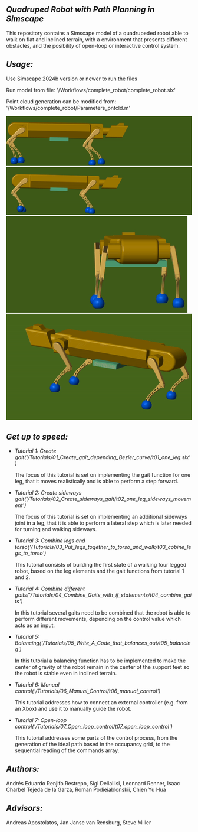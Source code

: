 ## *Quadruped Robot with Path Planning in Simscape*
This repository contains a Simscape model of a quadrupeded robot able to 
walk on flat and inclined terrain, with a environment that presents 
different obstacles, and the posibility of open-loop or interactive control 
system.

## *Usage:*
Use Simscape 2024b version or newer to run the files

Run model from file: '/Workflows/complete_robot/complete_robot.slx'

Point cloud generation can be modified from:
'/Workflows/complete_robot/Parameters_pntcld.m'

![](Images/GIFS/Walking.gif)
![](Images/GIFS/Trotting.gif)
![](Images/GIFS/Walk_left.gif)
![](Images/GIFS/Turn_left.gif)

## *Get up to speed:*
* *Tutorial 1:  Create gait('/Tutorials/01_Create_gait_depending_Bezier_curve/t01_one_leg.slx')*

    The focus of this tutorial is set on implementing the gait function for 
    one leg, that it moves realistically and is able to perform a step forward.

* *Tutorial 2: Create sideways gait('/Tutorials/02_Create_sideways_gait/t02_one_leg_sideways_movement')*

    The focus of this tutorial is set on implementing an additional sideways 
    joint in a leg, that it is able to perform a lateral step which is later 
    needed for turning and walking sideways.

* *Tutorial 3: Combine legs and torso('/Tutorials/03_Put_legs_together_to_torso_and_walk/t03_cobine_legs_to_torso')*

    This tutorial consists of building the first state of a walking four 
    legged robot, based on the leg elements and the gait functions from 
    tutorial 1 and 2.

* *Tutorial 4: Combine different gaits('/Tutorials/04_Combine_Gaits_with_if_statements/t04_combine_gaits')*

    In this tutorial several gaits need to be combined that the robot is able 
    to perform different movements, depending on the control value which acts 
    as an input.

* *Tutorial 5: Balancing('/Tutorials/05_Write_A_Code_that_balances_out/t05_balancing')*

    In this tutorial a balancing function has to be implemented to make the
    center of gravity of the robot remain in the center of the support feet
    so the robot is stable even in inclined terrain.

* *Tutorial 6: Manual control('/Tutorials/06_Manual_Control/t06_manual_control')*

    This tutorial addresses how to connect an external controller (e.g. from 
    an Xbox) and use it to manually guide the robot.

* *Tutorial 7: Open-loop control('/Tutorials/07_Open_loop_control/t07_open_loop_control')*

    This tutorial addresses some parts of the control process, from the 
    generation of the ideal path based in the occupancy grid, to the 
    sequential reading of the commands array.

## *Authors:*
Andrés Eduardo Renjifo Restrepo, Sigi Deliallisi, Leonnard Renner, Isaac
Charbel Tejeda de la Garza, Roman Podieiablonskii, Chien Yu Hua

## *Advisors:*
Andreas Apostolatos, Jan Janse van Rensburg, Steve Miller
